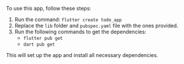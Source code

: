 To use this app, follow these steps:

1. Run the command: `flutter create todo_app`
2. Replace the `lib` folder and `pubspec.yaml` file with the ones provided.
3. Run the following commands to get the dependencies:
    - `flutter pub get`
    - `dart pub get`

This will set up the app and install all necessary dependencies.